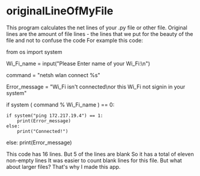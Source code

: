 # originalLineOfMyFile
This program calculates the net lines of your .py file or other file.
Original lines are the amount of file lines - the lines that we put for the beauty of the file and not to confuse the code
For example this code:

from os import system

Wi_Fi_name = input("Please Enter name of your Wi_Fi:\n")

command = "netsh wlan connect %s"

Error_message = "Wi_Fi isn't connected\nor this Wi_Fi not signin in your system"

if system ( command % Wi_Fi_name ) == 0:

    if system("ping 172.217.19.4") == 1:
        print(Error_message)
    else:
        print("Connected!")

else:
    print(Error_message)

>>>
This code has 16 lines. But 5 of the lines are blank
So it has a total of eleven non-empty lines
It was easier to count blank lines for this file. But what about larger files? That's why I made this app.
